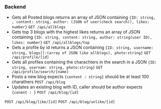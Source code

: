 ### Backend

* Gets all Posted blogs returns an array of JSON containing `{ID: string, , content: string, author: (JSON of user(check search)), likes: number}`
```GET /api/allblogs```
* Gets top 3 blogs with the highest likes returns an array of JSON containing `{ID: string, content: string, author: string(user ID), likes: number}`
```GET /api/allblogs/top```
* Gets a profile by id returns a JSON containing `{ID: string, username: string, blogs[]:(array of JSON like allblogs), photo:string}`
```GET /api/profile/[id]```
* Gets all profiles containing the charachters in the search  in a JSON `{ID: string, usernam: string, photo:string}`
```GET /api/profile/search/[name]```
* Posts a new blog expects `{content : string}` should be at least 100 charathers
```POST /api/blog```
* Updates an existing blog with ID, caller should be author expects `{conent : }`
```POST /api/blog/[id]```


```POST /api/blog/like/[id]```
```POST /api/blog/unlike/[id]```